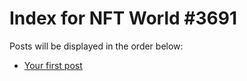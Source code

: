 # Index for NFT World #3691
Posts will be displayed in the order below:

- [Your first post](./001-first.md)


